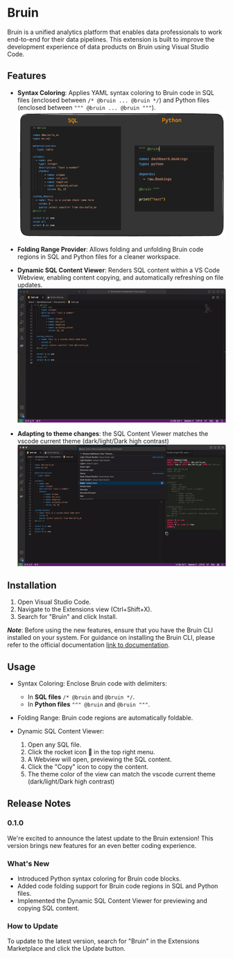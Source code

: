 # Bruin
Bruin is a unified analytics platform that enables data professionals to work end-to-end for their data pipelines. This extension is built to improve the development experience of data products on Bruin using Visual Studio Code.


## Features

- **Syntax Coloring**: Applies YAML syntax coloring to Bruin code in SQL files (enclosed between `/* @bruin ... @bruin */`) and Python files (enclosed between `""" @bruin ... @bruin """`).
![Screenshot of Syntaxe Coloring](./screenshots/syntaxe-coloring.png)

- **Folding Range Provider**: Allows folding and unfolding Bruin code regions in SQL and Python files for a cleaner workspace.
- **Dynamic SQL Content Viewer**: Renders SQL content within a VS Code Webview, enabling content copying, and automatically refreshing on file updates.
![Screenshot of Bruin Extension Features](./screenshots/bruin_extension_features.gif)
- **Adapting to theme changes**: the SQL Content Viewer matches the vscode current theme (dark/light/Dark high contrast)
![Screenshot of SQL viewer Theme Updates](./screenshots/theme-updates.gif)

## Installation

1. Open Visual Studio Code.
2. Navigate to the Extensions view (Ctrl+Shift+X).
3. Search for "Bruin" and click Install.

 ***Note***:  Before using the new features, ensure that you have the Bruin CLI installed on your system. 
 For guidance on installing the Bruin CLI, please refer to the official documentation [link to documentation](https://github.com/bruin-data/bruin).

## Usage

- Syntax Coloring: Enclose Bruin code with delimiters:
	- In **SQL files** `/* @bruin` and `@bruin */`.
	- In **Python files** `""" @bruin` and `@bruin """`.

- Folding Range: Bruin code regions are automatically foldable.
- Dynamic SQL Content Viewer:
	1. Open any SQL file.
	2. Click the rocket icon 🚀 in the top right menu.
	3. A Webview will open, previewing the SQL content.
	4. Click the "Copy" icon to copy the content.
	5. The theme color of the view can match the vscode current theme (dark/light/Dark high contrast)

## Release Notes

### 0.1.0
We're excited to announce the latest update to the Bruin extension! This version brings new features for an even better coding experience.

### What's New

- Introduced Python syntax coloring for Bruin code blocks.
- Added code folding support for Bruin code regions in SQL and Python files.
- Implemented the Dynamic SQL Content Viewer for previewing and copying SQL content.


### How to Update

To update to the latest version, search for "Bruin" in the Extensions Marketplace and click the Update button.